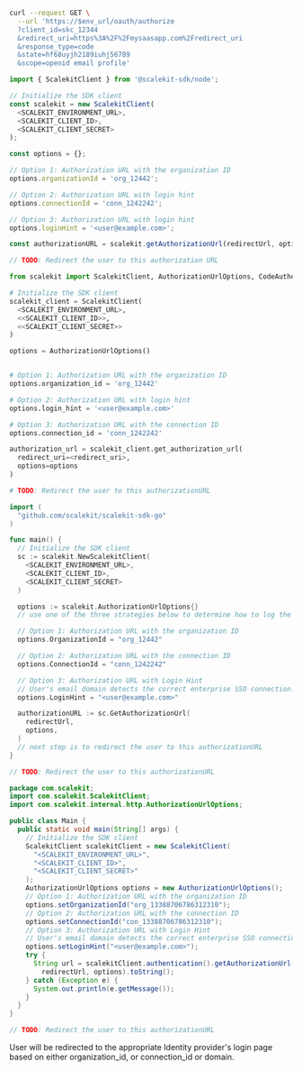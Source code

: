 <CodeWithHeader method="get" endpoint="/oauth/authorize">
<Tabs groupId="tech-stack" querystring>
<TabItem value="curl" label="cURL">

```bash showLineNumbers
curl --request GET \
  --url 'https://$env_url/oauth/authorize
  ?client_id=skc_12344
  &redirect_uri=https%3A%2F%2Fmysaasapp.com%2Fredirect_uri
  &response_type=code
  &state=hf68uyjh2189iuhj56789
  &scope=openid email profile'
```

</TabItem>

<TabItem value="nodejs" label="Node.js">

```javascript showLineNumbers
import { ScalekitClient } from '@scalekit-sdk/node';

// Initialize the SDK client
const scalekit = new ScalekitClient(
  <SCALEKIT_ENVIRONMENT_URL>,
  <SCALEKIT_CLIENT_ID>,
  <SCALEKIT_CLIENT_SECRET>
);

const options = {};

// Option 1: Authorization URL with the organization ID
options.organizationId = 'org_12442';

// Option 2: Authorization URL with login hint
options.connectionId = 'conn_1242242';

// Option 3: Authorization URL with login hint
options.loginHint = '<user@example.com>';

const authorizationURL = scalekit.getAuthorizationUrl(redirectUrl, options);

// TODO: Redirect the user to this authorization URL
```

</TabItem>

<TabItem value="py" label="Python">

```python showLineNumbers
from scalekit import ScalekitClient, AuthorizationUrlOptions, CodeAuthenticationOptions

# Initialize the SDK client
scalekit_client = ScalekitClient(
  <SCALEKIT_ENVIRONMENT_URL>,
  <<SCALEKIT_CLIENT_ID>>,
  <<SCALEKIT_CLIENT_SECRET>>
)

options = AuthorizationUrlOptions()


# Option 1: Authorization URL with the organization ID
options.organization_id = 'org_12442'

# Option 2: Authorization URL with login hint
options.login_hint = '<user@example.com>'

# Option 3: Authorization URL with the connection ID
options.connection_id = 'conn_1242242'

authorization_url = scalekit_client.get_authorization_url(
  redirect_uri=<redirect_uri>,
  options=options
)

# TODO: Redirect the user to this authorizationURL
```

</TabItem>

<TabItem value="golang" label="Go">

```go showLineNumbers
import (
  "github.com/scalekit/scalekit-sdk-go"
)

func main() {
  // Initialize the SDK client
  sc := scalekit.NewScalekitClient(
    <SCALEKIT_ENVIRONMENT_URL>,
    <SCALEKIT_CLIENT_ID>,
    <SCALEKIT_CLIENT_SECRET>
  )

  options := scalekit.AuthorizationUrlOptions{}
  // use one of the three strategies below to determine how to log the user in.

  // Option 1: Authorization URL with the organization ID
  options.OrganizationId = "org_12442"

  // Option 2: Authorization URL with the connection ID
  options.ConnectionId = "conn_1242242"

  // Option 3: Authorization URL with Login Hint
  // User's email domain detects the correct enterprise SSO connection.
  options.LoginHint = "<user@example.com>"

  authorizationURL := sc.GetAuthorizationUrl(
    redirectUrl,
    options,
  )
  // next step is to redirect the user to this authorizationURL
}

// TODO: Redirect the user to this authorizationURL
```

</TabItem>

<TabItem value="java" label="Java">

```java showLineNumbers
package com.scalekit;
import com.scalekit.ScalekitClient;
import com.scalekit.internal.http.AuthorizationUrlOptions;

public class Main {
  public static void main(String[] args) {
    // Initialize the SDK client
    ScalekitClient scalekitClient = new ScalekitClient(
      "<SCALEKIT_ENVIRONMENT_URL>",
      "<SCALEKIT_CLIENT_ID>",
      "<SCALEKIT_CLIENT_SECRET>"
    );
    AuthorizationUrlOptions options = new AuthorizationUrlOptions();
    // Option 1: Authorization URL with the organization ID
    options.setOrganizationId("org_13388706786312310");
    // Option 2: Authorization URL with the connection ID
    options.setConnectionId("con_13388706786312310");
    // Option 3: Authorization URL with Login Hint
    // User's email domain detects the correct enterprise SSO connection.
    options.setLoginHint("<user@example.com>");
    try {
      String url = scalekitClient.authentication().getAuthorizationUrl(
        redirectUrl, options).toString();
    } catch (Exception e) {
      System.out.println(e.getMessage());
    }
  }
}

// TODO: Redirect the user to this authorizationURL
```

</TabItem>

</Tabs>
</CodeWithHeader>
<CodeWithHeader title="Response">

User will be redirected to the appropriate Identity provider's login page based on either organization_id, or connection_id or domain.

</CodeWithHeader>
